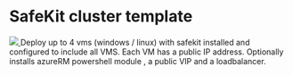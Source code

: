 # SafeKit cluster template

<a href="https://portal.azure.com/#create/Microsoft.Template/uri/https%3A%2F%2Fraw.githubusercontent.com%2Fd6p%2Fazure-quickstart-templates%2Fsafekit-cluster-template%2Fsafekit-cluster%2Fazuredeploy.json" target="_blank">
    <img src="http://azuredeploy.net/deploybutton.png"/>
</a>
Deploy up to 4 vms (windows / linux) with safekit installed and configured to include all VMS.
Each VM has a public IP address.
Optionally installs azureRM powershell module , a public VIP and a loadbalancer.



